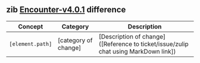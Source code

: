 ## zib [Encounter-v4.0.1](https://zibs.nl/wiki/Encounter-v4.0.1(2020EN)) difference

| Concept         | Category          | Description                             | 
|-----------------|-------------------|-----------------------------------------|
|`[element.path]` | [category of change] | [Description of change]([Reference to ticket/issue/zulip chat using MarkDown link])